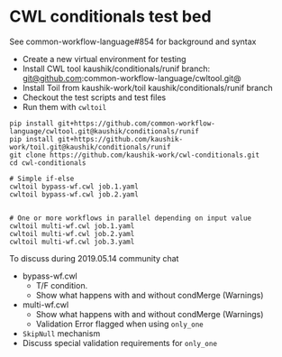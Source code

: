 # CWL conditionals test bed

See common-workflow-language#854 for background and syntax

- Create a new virtual environment for testing
- Install CWL tool kaushik/conditionals/runif branch: git@github.com:common-workflow-language/cwltool.git@
- Install Toil from kaushik-work/toil  kaushik/conditionals/runif branch
- Checkout the test scripts and test files
- Run them with `cwltoil` 


```
pip install git+https://github.com/common-workflow-language/cwltool.git@kaushik/conditionals/runif
pip install git+https://github.com/kaushik-work/toil.git@kaushik/conditionals/runif
git clone https://github.com/kaushik-work/cwl-conditionals.git
cd cwl-conditionals

# Simple if-else
cwltoil bypass-wf.cwl job.1.yaml
cwltoil bypass-wf.cwl job.2.yaml


# One or more workflows in parallel depending on input value
cwltoil multi-wf.cwl job.1.yaml
cwltoil multi-wf.cwl job.2.yaml
cwltoil multi-wf.cwl job.3.yaml
```  

To discuss during 2019.05.14 community chat

- bypass-wf.cwl 
  - T/F condition. 
  - Show what happens with and without condMerge (Warnings)
- multi-wf.cwl
  - Show what happens with and without condMerge (Warnings)
  - Validation Error flagged when using `only_one`
- `SkipNull` mechanism
- Discuss special validation requirements for `only_one`
